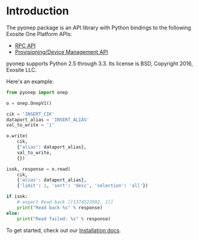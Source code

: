 Introduction
===============

The pyonep package is an API library with Python bindings to the
following Exosite One Platform APIs:

* [RPC API](https://github.com/exosite/docs/tree/master/rpc)
* [Provisioning/Device Management API](https://github.com/exosite/docs/tree/master/provision)

pyonep supports Python 2.5 through 3.3. Its license is BSD, Copyright 2016, Exosite LLC.

Here's an example:

```python
from pyonep import onep

o = onep.OnepV1()

cik = 'INSERT_CIK'
dataport_alias = 'INSERT_ALIAS'
val_to_write = '1'

o.write(
    cik,
    {"alias": dataport_alias},
    val_to_write,
    {})

isok, response = o.read(
    cik,
    {'alias': dataport_alias},
    {'limit': 1, 'sort': 'desc', 'selection': 'all'})

if isok:
    # expect Read back [[1374522992, 1]]
    print("Read back %s" % response)
else:
    print("Read failed: %s" % response)
```

To get started, check out our [Installation docs](install.html).

